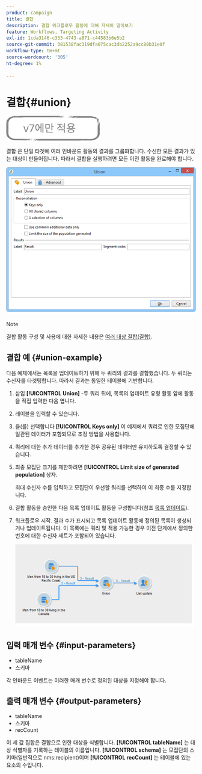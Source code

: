 ```yaml
---
product: campaign
title: 결합
description: 결합 워크플로우 활동에 대해 자세히 알아보기
feature: Workflows, Targeting Activity
exl-id: 1cda3146-c333-4743-a871-c44583b6e5b2
source-git-commit: 381538fac319dfa075cac3db2252a9cc80b31e0f
workflow-type: tm+mt
source-wordcount: '305'
ht-degree: 1%

---
```


# 결합{#union}

![](../../assets/v7-only.svg)

결합 은 단일 타겟에 여러 인바운드 활동의 결과를 그룹화합니다. 수신한 모든 결과가 있는 대상이 만들어집니다. 따라서 결합을 실행하려면 모든 이전 활동을 완료해야 합니다.

![](assets/s_user_segmentation_union.png)

>[!NOTE]
>
>결합 활동 구성 및 사용에 대한 자세한 내용은 [여러 대상 결합(결합)](targeting-data.md#combining-several-targets--union-).

## 결합 예 {#union-example}

다음 예제에서는 목록을 업데이트하기 위해 두 쿼리의 결과를 결합했습니다. 두 쿼리는 수신자를 타겟팅합니다. 따라서 결과는 동일한 테이블에 기반합니다.

1. 삽입 **[!UICONTROL Union]** -두 쿼리 뒤에, 목록의 업데이트 유형 활동 앞에 활동을 직접 입력한 다음 엽니다.
1. 레이블을 입력할 수 있습니다.
1. 을(를) 선택합니다 **[!UICONTROL Keys only]** 이 예제에서 쿼리로 인한 모집단에 일관된 데이터가 포함되므로 조정 방법을 사용합니다.
1. 쿼리에 대한 추가 데이터를 추가한 경우 공유된 데이터만 유지하도록 결정할 수 있습니다.
1. 최종 모집단 크기를 제한하려면 **[!UICONTROL Limit size of generated population]** 상자.

   최대 수신자 수를 입력하고 모집단이 우선할 쿼리를 선택하여 이 최종 수를 지정합니다.

1. 결합 활동을 승인한 다음 목록 업데이트 활동을 구성합니다(참조 [목록 업데이트](list-update.md)).
1. 워크플로우 시작. 결과 수가 표시되고 목록 업데이트 활동에 정의된 목록이 생성되거나 업데이트됩니다. 이 목록에는 쿼리 및 적용 가능한 경우 이전 단계에서 정의한 번호에 대한 수신자 세트가 포함되어 있습니다.

   ![](assets/union_example.png)

## 입력 매개 변수 {#input-parameters}

* tableName
* 스키마

각 인바운드 이벤트는 이러한 매개 변수로 정의된 대상을 지정해야 합니다.

## 출력 매개 변수 {#output-parameters}

* tableName
* 스키마
* recCount

이 세 값 집합은 결합으로 인한 대상을 식별합니다. **[!UICONTROL tableName]** 는 대상 식별자를 기록하는 테이블의 이름입니다. **[!UICONTROL schema]** 는 모집단의 스키마(일반적으로 nms:recipient)이며 **[!UICONTROL recCount]** 는 테이블에 있는 요소의 수입니다.
